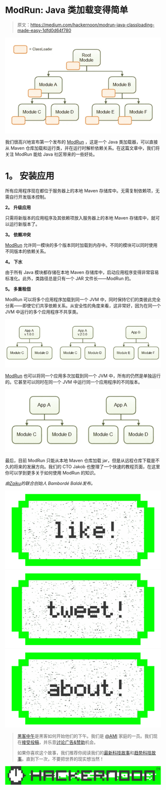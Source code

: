 # ModRun: Java 类加载变得简单

> 原文：<https://medium.com/hackernoon/modrun-java-classloading-made-easy-1dfd0d64f780>

![](img/c6661be985ecf491a6a834e8f5fb349f.png)

我们很高兴地宣布第一个发布的 [ModRun](https://github.com/nanosai/modrun) ，这是一个 Java 类加载器，可以直接从 Maven 仓库加载和运行类，并在运行时解析依赖关系。在这篇文章中，我们将关注 ModRun 能给 Java 社区带来的一些好处。

# **1。** **安装应用**

所有应用程序现在都位于服务器上的本地 Maven 存储库中。无需复制依赖项，无需自行开发版本控制。

**2。** **升级应用**

只需将新版本的应用程序及其依赖项放入服务器上的本地 Maven 存储库中，就可以运行新版本了。

**3。** **依赖冲突**

[ModRun](https://github.com/nanosai/modrun) 允许同一模块的多个版本同时加载到内存中。不同的模块可以同时使用不同版本的依赖关系。

**4。** **下水**

由于所有 Java 模块都存储在本地 Maven 存储库中，启动应用程序变得非常容易标准化。此外，类路径总是只有一个 JAR 文件长——ModRun 的。

**5。** **多重租佃**

ModRun 可以将多个应用程序加载到同一个 JVM 中，同时保持它们的类彼此完全分离——即使它们共享依赖关系。从安全性的角度来看，这非常好，因为在同一个 JVM 中运行的多个应用程序不共享类。

![](img/96206d8700a0a9e56ff50827489400a9.png)

[ModRun](https://github.com/nanosai/modrun) 也可以将同一个应用多次加载到同一个 JVM 中，所有的仍然是单独运行的。它甚至可以同时在同一个 JVM 中运行同一个应用程序的不同版本。

![](img/61bd7f12c85742a7939b154f0a0a9fdb.png)

最后，目前 ModRun 只能从本地 Maven 仓库加载 jar，但是从远程仓库下载是不久的将来的发展方向。我们的 CTO Jakob 也整理了一个快速的教程页面，在这里你可以学到更多关于如何使用 ModRun 的知识。

*由*[*Zaiku*](http://zaiku.co.uk/)*的联合创始人 Bambordé Baldé发布。*

[![](img/50ef4044ecd4e250b5d50f368b775d38.png)](http://bit.ly/HackernoonFB)[![](img/979d9a46439d5aebbdcdca574e21dc81.png)](https://goo.gl/k7XYbx)[![](img/2930ba6bd2c12218fdbbf7e02c8746ff.png)](https://goo.gl/4ofytp)

> [黑客中午](http://bit.ly/Hackernoon)是黑客如何开始他们的下午。我们是 [@AMI](http://bit.ly/atAMIatAMI) 家庭的一员。我们现在[接受投稿](http://bit.ly/hackernoonsubmission)，并乐意[讨论广告&赞助](mailto:partners@amipublications.com)机会。
> 
> 如果你喜欢这个故事，我们推荐你阅读我们的[最新科技故事](http://bit.ly/hackernoonlatestt)和[趋势科技故事](https://hackernoon.com/trending)。直到下一次，不要把世界的现实想当然！

[![](img/be0ca55ba73a573dce11effb2ee80d56.png)](https://goo.gl/Ahtev1)
